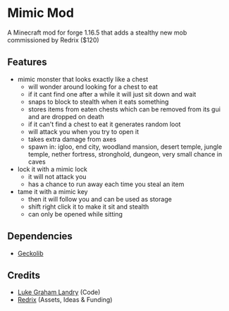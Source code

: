 # Mimic Mod 

A Minecraft mod for forge 1.16.5 that adds a stealthy new mob commissioned by Redrix ($120)

## Features 
- mimic monster that looks exactly like a chest
    - will wonder around looking for a chest to eat
    - if it cant find one after a while it will just sit down and wait
    - snaps to block to stealth when it eats something
    - stores items from eaten chests which can be removed from its gui and are dropped on death
    - if it can't find a chest to eat it generates random loot 
    - will attack you when you try to open it
    - takes extra damage from axes
    - spawn in: igloo, end city, woodland mansion, desert temple, jungle temple, nether fortress, stronghold, dungeon, very small chance in caves
- lock it with a mimic lock
    - it will not attack you 
    - has a chance to run away each time you steal an item
- tame it with a mimic key
    - then it will follow you and can be used as storage
    - shift right click it to make it sit and stealth
    - can only be opened while sitting
  
## Dependencies 
- [Geckolib](https://www.curseforge.com/minecraft/mc-mods/geckolib/files/3261545)

## Credits 
- [Luke Graham Landry](https://github.com/LukeGrahamLandry) (Code)
- [Redrix](https://www.curseforge.com/members/redrixttv/projects) (Assets, Ideas & Funding)
